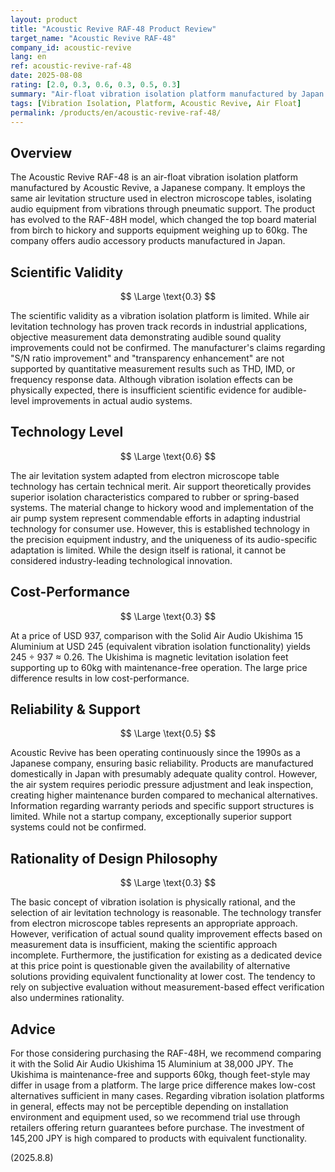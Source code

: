 ```yaml
---
layout: product
title: "Acoustic Revive RAF-48 Product Review"
target_name: "Acoustic Revive RAF-48"
company_id: acoustic-revive
lang: en
ref: acoustic-revive-raf-48
date: 2025-08-08
rating: [2.0, 0.3, 0.6, 0.3, 0.5, 0.3]
summary: "Air-float vibration isolation platform manufactured by Japan's Acoustic Revive. It employs air levitation similar to electron microscope tables; priced at USD 937, but shows low cost-performance given cheaper alternatives."
tags: [Vibration Isolation, Platform, Acoustic Revive, Air Float]
permalink: /products/en/acoustic-revive-raf-48/
---
```


## Overview

The Acoustic Revive RAF-48 is an air-float vibration isolation platform manufactured by Acoustic Revive, a Japanese company. It employs the same air levitation structure used in electron microscope tables, isolating audio equipment from vibrations through pneumatic support. The product has evolved to the RAF-48H model, which changed the top board material from birch to hickory and supports equipment weighing up to 60kg. The company offers audio accessory products manufactured in Japan.

## Scientific Validity

$$ \Large \text{0.3} $$

The scientific validity as a vibration isolation platform is limited. While air levitation technology has proven track records in industrial applications, objective measurement data demonstrating audible sound quality improvements could not be confirmed. The manufacturer's claims regarding "S/N ratio improvement" and "transparency enhancement" are not supported by quantitative measurement results such as THD, IMD, or frequency response data. Although vibration isolation effects can be physically expected, there is insufficient scientific evidence for audible-level improvements in actual audio systems.

## Technology Level

$$ \Large \text{0.6} $$

The air levitation system adapted from electron microscope table technology has certain technical merit. Air support theoretically provides superior isolation characteristics compared to rubber or spring-based systems. The material change to hickory wood and implementation of the air pump system represent commendable efforts in adapting industrial technology for consumer use. However, this is established technology in the precision equipment industry, and the uniqueness of its audio-specific adaptation is limited. While the design itself is rational, it cannot be considered industry-leading technological innovation.

## Cost-Performance

$$ \Large \text{0.3} $$

At a price of USD 937, comparison with the Solid Air Audio Ukishima 15 Aluminium at USD 245 (equivalent vibration isolation functionality) yields 245 ÷ 937 ≈ 0.26. The Ukishima is magnetic levitation isolation feet supporting up to 60kg with maintenance-free operation. The large price difference results in low cost-performance.

## Reliability & Support

$$ \Large \text{0.5} $$

Acoustic Revive has been operating continuously since the 1990s as a Japanese company, ensuring basic reliability. Products are manufactured domestically in Japan with presumably adequate quality control. However, the air system requires periodic pressure adjustment and leak inspection, creating higher maintenance burden compared to mechanical alternatives. Information regarding warranty periods and specific support structures is limited. While not a startup company, exceptionally superior support systems could not be confirmed.

## Rationality of Design Philosophy

$$ \Large \text{0.3} $$

The basic concept of vibration isolation is physically rational, and the selection of air levitation technology is reasonable. The technology transfer from electron microscope tables represents an appropriate approach. However, verification of actual sound quality improvement effects based on measurement data is insufficient, making the scientific approach incomplete. Furthermore, the justification for existing as a dedicated device at this price point is questionable given the availability of alternative solutions providing equivalent functionality at lower cost. The tendency to rely on subjective evaluation without measurement-based effect verification also undermines rationality.

## Advice

For those considering purchasing the RAF-48H, we recommend comparing it with the Solid Air Audio Ukishima 15 Aluminium at 38,000 JPY. The Ukishima is maintenance-free and supports 60kg, though feet-style may differ in usage from a platform. The large price difference makes low-cost alternatives sufficient in many cases. Regarding vibration isolation platforms in general, effects may not be perceptible depending on installation environment and equipment used, so we recommend trial use through retailers offering return guarantees before purchase. The investment of 145,200 JPY is high compared to products with equivalent functionality.

(2025.8.8)
